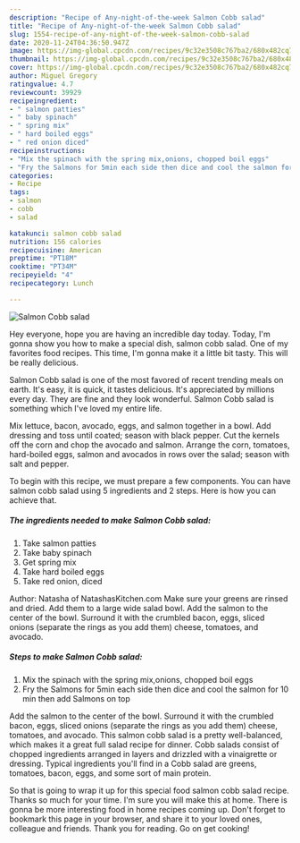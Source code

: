 ```yaml
---
description: "Recipe of Any-night-of-the-week Salmon Cobb salad"
title: "Recipe of Any-night-of-the-week Salmon Cobb salad"
slug: 1554-recipe-of-any-night-of-the-week-salmon-cobb-salad
date: 2020-11-24T04:36:50.947Z
image: https://img-global.cpcdn.com/recipes/9c32e3508c767ba2/680x482cq70/salmon-cobb-salad-recipe-main-photo.jpg
thumbnail: https://img-global.cpcdn.com/recipes/9c32e3508c767ba2/680x482cq70/salmon-cobb-salad-recipe-main-photo.jpg
cover: https://img-global.cpcdn.com/recipes/9c32e3508c767ba2/680x482cq70/salmon-cobb-salad-recipe-main-photo.jpg
author: Miguel Gregory
ratingvalue: 4.7
reviewcount: 39929
recipeingredient:
- " salmon patties"
- " baby spinach"
- " spring mix"
- " hard boiled eggs"
- " red onion diced"
recipeinstructions:
- "Mix the spinach with the spring mix,onions, chopped boil eggs"
- "Fry the Salmons for 5min each side then dice and cool the salmon for 10 min then add Salmons on top"
categories:
- Recipe
tags:
- salmon
- cobb
- salad

katakunci: salmon cobb salad 
nutrition: 156 calories
recipecuisine: American
preptime: "PT18M"
cooktime: "PT34M"
recipeyield: "4"
recipecategory: Lunch

---
```



![Salmon Cobb salad](https://img-global.cpcdn.com/recipes/9c32e3508c767ba2/680x482cq70/salmon-cobb-salad-recipe-main-photo.jpg)

Hey everyone, hope you are having an incredible day today. Today, I'm gonna show you how to make a special dish, salmon cobb salad. One of my favorites food recipes. This time, I'm gonna make it a little bit tasty. This will be really delicious.

Salmon Cobb salad is one of the most favored of recent trending meals on earth. It's easy, it is quick, it tastes delicious. It's appreciated by millions every day. They are fine and they look wonderful. Salmon Cobb salad is something which I've loved my entire life.

Mix lettuce, bacon, avocado, eggs, and salmon together in a bowl. Add dressing and toss until coated; season with black pepper. Cut the kernels off the corn and chop the avocado and salmon. Arrange the corn, tomatoes, hard-boiled eggs, salmon and avocados in rows over the salad; season with salt and pepper.


To begin with this recipe, we must prepare a few components. You can have salmon cobb salad using 5 ingredients and 2 steps. Here is how you can achieve that.

<!--inarticleads1-->

##### The ingredients needed to make Salmon Cobb salad:

1. Take  salmon patties
1. Take  baby spinach
1. Get  spring mix
1. Take  hard boiled eggs
1. Take  red onion, diced


Author: Natasha of NatashasKitchen.com Make sure your greens are rinsed and dried. Add them to a large wide salad bowl. Add the salmon to the center of the bowl. Surround it with the crumbled bacon, eggs, sliced onions (separate the rings as you add them) cheese, tomatoes, and avocado. 

<!--inarticleads2-->

##### Steps to make Salmon Cobb salad:

1. Mix the spinach with the spring mix,onions, chopped boil eggs
1. Fry the Salmons for 5min each side then dice and cool the salmon for 10 min then add Salmons on top


Add the salmon to the center of the bowl. Surround it with the crumbled bacon, eggs, sliced onions (separate the rings as you add them) cheese, tomatoes, and avocado. This salmon cobb salad is a pretty well-balanced, which makes it a great full salad recipe for dinner. Cobb salads consist of chopped ingredients arranged in layers and drizzled with a vinaigrette or dressing. Typical ingredients you&#39;ll find in a Cobb salad are greens, tomatoes, bacon, eggs, and some sort of main protein. 

So that is going to wrap it up for this special food salmon cobb salad recipe. Thanks so much for your time. I'm sure you will make this at home. There is gonna be more interesting food in home recipes coming up. Don't forget to bookmark this page in your browser, and share it to your loved ones, colleague and friends. Thank you for reading. Go on get cooking!
